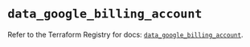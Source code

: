 # `data_google_billing_account`

Refer to the Terraform Registry for docs: [`data_google_billing_account`](https://registry.terraform.io/providers/hashicorp/google/6.29.0/docs/data-sources/billing_account).

